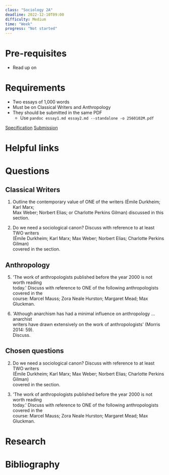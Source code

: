 ```yaml
---
class: "Sociology 2A"
deadline: 2022-12-10T09:00
difficulty: Medium
time: "Week"
progress: "Not started"
---
```


# Pre-requisites
- Read up on 

# Requirements
- Two essays of 1,000 words
- Must be on Classical Writers and Anthropology
- They should be submitted in the same PDF
	- Use `pandoc essay1.md essay2.md --standalone -o 2560102M.pdf`

[Specification](https://moodle.gla.ac.uk/pluginfile.php/6144155/mod_resource/content/4/Sociology%202A%20December%20Exam%20Paper.pdf)
[Submission](https://moodle.gla.ac.uk/course/view.php?id=35436#section-5)

# Helpful links

# Questions
## Classical Writers
1. Outline the contemporary value of ONE of the writers (Émile Durkheim; Karl Marx;  
Max Weber; Norbert Elias; or Charlotte Perkins Gilman) discussed in this section.  

2. Do we need a sociological canon? Discuss with reference to at least TWO writers  
(Émile Durkheim; Karl Marx; Max Weber; Norbert Elias; Charlotte Perkins Gilman)  
covered in the section.

## Anthropology
5. 'The work of anthropologists published before the year 2000 is not worth reading  
today.' Discuss with reference to ONE of the following anthropologists covered in the  
course: Marcel Mauss; Zora Neale Hurston; Margaret Mead; Max Gluckman.  

6. 'Although anarchism has had a minimal influence on anthropology ... anarchist  
writers have drawn extensively on the work of anthropologists' (Morris 2014: 59).  
Discuss.

## Chosen questions
2. Do we need a sociological canon? Discuss with reference to at least TWO writers  
(Émile Durkheim; Karl Marx; Max Weber; Norbert Elias; Charlotte Perkins Gilman)  
covered in the section.

5. 'The work of anthropologists published before the year 2000 is not worth reading  
today.' Discuss with reference to ONE of the following anthropologists covered in the  
course: Marcel Mauss; Zora Neale Hurston; Margaret Mead; Max Gluckman.  

# Research

# Bibliography
